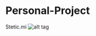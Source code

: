# Personal-Project
Stetic.mi
![alt tag](http://https://github.com/PaulMejiaMendoza/Personal-Project/blob/master/img.project.PNG)

